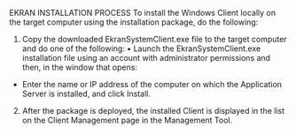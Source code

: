 EKRAN INSTALLATION PROCESS
To install the Windows Client locally on the target computer using the installation package, do the following:
1.	Copy the downloaded EkranSystemClient.exe file to the target computer and do one of the following:
• Launch the EkranSystemClient.exe installation file using an account with administrator permissions and then, in the window that opens:
- Enter the name or IP address of the computer on which the Application Server is installed, and click Install.


2.	After the package is deployed, the installed Client is displayed in the list on the Client Management page in the Management Tool.
